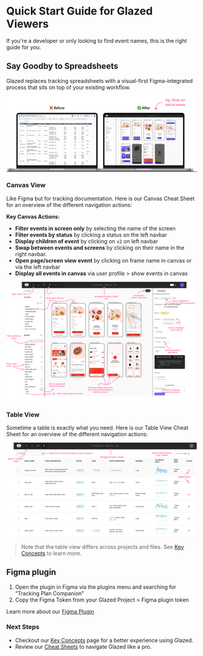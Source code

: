 # Quick Start Guide for Glazed Viewers

If you're a developer or only looking to find event names, this is the right guide for you.

## Say Goodby to Spreadsheets

Glazed replaces tracking spreadsheets with a visual-first Figma-integrated process that sits on top of your existing workflow.

![Copy Figma page URL](images/key-concepts-1.png)

### Canvas View

Like Figma but for tracking documentation. Here is our Canvas Cheat Sheet for an overview of the different navigation actions:

**Key Canvas Actions:**

- **Filter events in screen only** by selecting the name of the screen
- **Filter events by status** by clicking a status on the left navbar
- **Display children of event** by clicking on `x2` on left navbar
- **Swap between events and screens** by clicking on their name in the right navbar.
- **Open page/screen view event** by clicking on frame name in canvas or via the left navbar
- **Display all events in canvas** via user profile > show events in canvas

![Copy Figma page URL](images/cheat-sheet-canvas.png)

### Table View

Sometime a table is exactly what you need. Here is our Table View Cheat Sheet for an overview of the different navigation actions:

![Copy Figma page URL](images/cheat-sheet-table.png)

> Note that the table view differs across projects and files. See [Key Concepts](quick-start/key-concepts.md) to learn more.

## Figma plugin

1. Open the plugin in Figma via the plugins menu and searching for “Tracking Plan Companion”
2. Copy the Figma Token from your Glazed Project > Figma plugin token

Learn more about our [Figma Plugin](figma-plugin/)

### Next Steps

- Checkout our [Key Concepts](quick-start/key-concepts) page for a better experience using Glazed.
- Review our [Cheat Sheets](quick-start/cheat-sheets) to navigate Glazed like a pro.
